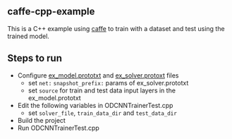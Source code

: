 ## caffe-cpp-example
This is a C++ example using [caffe](http://caffe.berkeleyvision.org/) to train with a dataset and test using the trained model.

## Steps to run
* Configure [ex_model.prototxt](https://github.com/thushv89/caffe-cpp-example/blob/master/prototxt/ex_model.prototxt) and [ex_solver.protoxt](https://github.com/thushv89/caffe-cpp-example/blob/master/prototxt/ex_solver.prototxt) files 
  * set `net:` `snapshot_prefix:` params of ex_solver.prototxt
  * set `source` for train and test data input layers in the ex_model.prototxt
* Edit the following variables in ODCNNTrainerTest.cpp
  * set `solver_file`, `train_data_dir` and `test_data_dir`
* Build the project
* Run ODCNNTrainerTest.cpp
